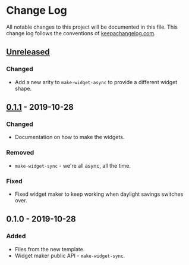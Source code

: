 # Change Log
All notable changes to this project will be documented in this file. This change log follows the conventions of [keepachangelog.com](http://keepachangelog.com/).

## [Unreleased]
### Changed
- Add a new arity to `make-widget-async` to provide a different widget shape.

## [0.1.1] - 2019-10-28
### Changed
- Documentation on how to make the widgets.

### Removed
- `make-widget-sync` - we're all async, all the time.

### Fixed
- Fixed widget maker to keep working when daylight savings switches over.

## 0.1.0 - 2019-10-28
### Added
- Files from the new template.
- Widget maker public API - `make-widget-sync`.

[Unreleased]: https://github.com/your-name/az-blob/compare/0.1.1...HEAD
[0.1.1]: https://github.com/your-name/az-blob/compare/0.1.0...0.1.1
